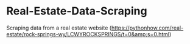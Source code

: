 # Real-Estate-Data-Scraping
Scraping data from a real estate website (https://pythonhow.com/real-estate/rock-springs-wy/LCWYROCKSPRINGS/t=0&amp;s=0.html)
